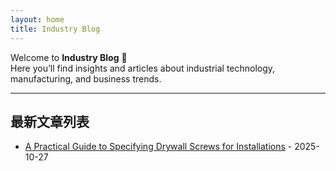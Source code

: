 ```yaml
---
layout: home
title: Industry Blog
---
```


Welcome to **Industry Blog** 👋  
Here you’ll find insights and articles about industrial technology, manufacturing, and business trends.

---

## 最新文章列表

- [A Practical Guide to Specifying Drywall Screws for Installations](./_posts/_posts/2025-10-27-A-Practical-Guide-to-Specifying-Drywall-Screws-for-Installations.html) - 2025-10-27
